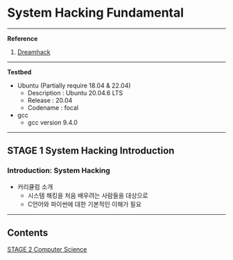 # System Hacking Fundamental

---

**Reference**

1. [Dreamhack](https://dreamhack.io/lecture/roadmaps/2)

---

**Testbed**

- Ubuntu (Partially require 18.04 & 22.04)
    - Description : Ubuntu 20.04.6 LTS
    - Release : 20.04
    - Codename : focal
- gcc
    - gcc version 9.4.0

---

## STAGE 1 System Hacking Introduction

### Introduction: System Hacking

- 커리큘럼 소개
    - 시스템 해킹을 처음 배우려는 사람들을 대상으로 
    - C언어와 파이썬에 대한 기본적인 이해가 필요

---
## Contents
[STAGE 2 Computer Science](./note/SHF02_STAGE_2_Computer_Science.md) <br>
